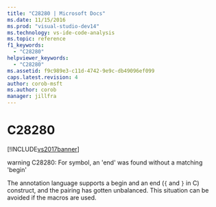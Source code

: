 ```yaml
---
title: "C28280 | Microsoft Docs"
ms.date: 11/15/2016
ms.prod: "visual-studio-dev14"
ms.technology: vs-ide-code-analysis
ms.topic: reference
f1_keywords: 
  - "C28280"
helpviewer_keywords: 
  - "C28280"
ms.assetid: f9c989e3-c11d-4742-9e9c-db49096ef099
caps.latest.revision: 4
author: corob-msft
ms.author: corob
manager: jillfra
---
```

# C28280
[!INCLUDE[vs2017banner](../includes/vs2017banner.md)]

warning C28280: For symbol, an 'end' was found without a matching 'begin'  
  
 The annotation language supports a begin and an end (`{` and `}` in C) construct, and the pairing has gotten unbalanced. This situation can be avoided if the macros are used.
